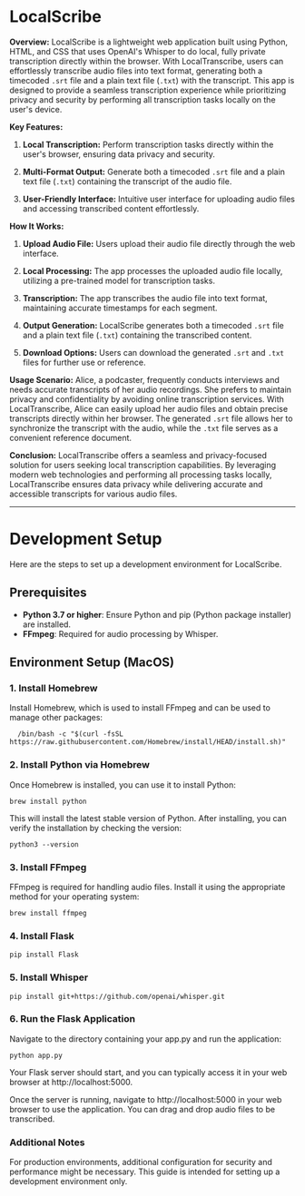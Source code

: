 # LocalScribe

**Overview:**
LocalScribe is a lightweight web application built using Python, HTML, and CSS that uses OpenAI's Whisper to do local, fully private transcription directly within the browser. With LocalTranscribe, users can effortlessly transcribe audio files into text format, generating both a timecoded `.srt` file and a plain text file (`.txt`) with the transcript. This app is designed to provide a seamless transcription experience while prioritizing privacy and security by performing all transcription tasks locally on the user's device.

**Key Features:**
1. **Local Transcription:** Perform transcription tasks directly within the user's browser, ensuring data privacy and security.
  
2. **Multi-Format Output:** Generate both a timecoded `.srt` file and a plain text file (`.txt`) containing the transcript of the audio file.
  
3. **User-Friendly Interface:** Intuitive user interface for uploading audio files and accessing transcribed content effortlessly.

**How It Works:**
1. **Upload Audio File:** Users upload their audio file directly through the web interface.
  
2. **Local Processing:** The app processes the uploaded audio file locally, utilizing a pre-trained model for transcription tasks.
  
3. **Transcription:** The app transcribes the audio file into text format, maintaining accurate timestamps for each segment.
  
4. **Output Generation:** LocalScribe generates both a timecoded `.srt` file and a plain text file (`.txt`) containing the transcribed content.
  
5. **Download Options:** Users can download the generated `.srt` and `.txt` files for further use or reference.

**Usage Scenario:**
Alice, a podcaster, frequently conducts interviews and needs accurate transcripts of her audio recordings. She prefers to maintain privacy and confidentiality by avoiding online transcription services. With LocalTranscribe, Alice can easily upload her audio files and obtain precise transcripts directly within her browser. The generated `.srt` file allows her to synchronize the transcript with the audio, while the `.txt` file serves as a convenient reference document.

**Conclusion:**
LocalTranscribe offers a seamless and privacy-focused solution for users seeking local transcription capabilities. By leveraging modern web technologies and performing all processing tasks locally, LocalTranscribe ensures data privacy while delivering accurate and accessible transcripts for various audio files.

***
# Development Setup

Here are the steps to set up a development environment for LocalScribe.

## Prerequisites

- **Python 3.7 or higher**: Ensure Python and pip (Python package installer) are installed.
- **FFmpeg**: Required for audio processing by Whisper.

## Environment Setup (MacOS)

### 1. Install Homebrew
Install Homebrew, which is used to install FFmpeg and can be used to manage other packages:
```
  /bin/bash -c "$(curl -fsSL https://raw.githubusercontent.com/Homebrew/install/HEAD/install.sh)"
```
  
### 2. Install Python via Homebrew
Once Homebrew is installed, you can use it to install Python:
```
brew install python
```
This will install the latest stable version of Python. After installing, you can verify the installation by checking the version:
```
python3 --version
```

### 3. Install FFmpeg
FFmpeg is required for handling audio files. Install it using the appropriate method for your operating system:
```
brew install ffmpeg
```

### 4. Install Flask
```
pip install Flask
```

### 5. Install Whisper
```
pip install git+https://github.com/openai/whisper.git
```

### 6. Run the Flask Application

Navigate to the directory containing your app.py and run the application:
```
python app.py
```
Your Flask server should start, and you can typically access it in your web browser at http://localhost:5000.

Once the server is running, navigate to http://localhost:5000 in your web browser to use the application. You can drag and drop audio files to be transcribed.

### Additional Notes
For production environments, additional configuration for security and performance might be necessary. This guide is intended for setting up a development environment only.
